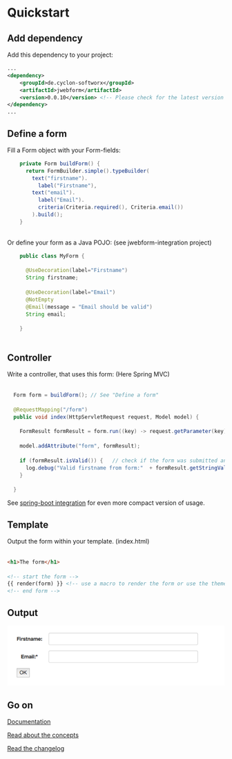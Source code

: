 # Quickstart


## Add dependency

Add this dependency to your project:

```xml
...
<dependency>
    <groupId>de.cyclon-softworx</groupId>
    <artifactId>jwebform</artifactId>
    <version>0.0.10</version> <!-- Please check for the latest version on maven central or in the changelog! -->
</dependency>
...
```

## Define a form

Fill a Form object with your Form-fields:


```Java
    private Form buildForm() {
      return FormBuilder.simple().typeBuilder(
        text("firstname").
          label("Firstname"), 
        text("email").
          label("Email").
          criteria(Criteria.required(), Criteria.email())
        ).build();
    }
    
```
Or define your form as a Java POJO: (see jwebform-integration project)

```Java
    public class MyForm {
  
      @UseDecoration(label="Firstname")
      String firstname;
      
      @UseDecoration(label="Email")
      @NotEmpty
      @Email(message = "Email should be valid")
      String email;
            
    }
    
```




## Controller

Write a controller, that uses this form: (Here Spring MVC)

```Java

  Form form = buildForm(); // See "Define a form"

  @RequestMapping("/form")
  public void index(HttpServletRequest request, Model model) {
   
    FormResult formResult = form.run((key) -> request.getParameter(key)); // pass the request-params via lambda 
    
    model.addAttribute("form", formResult); 
    
    if (formResult.isValid()) {   // check if the form was submitted and is valid
      log.debug("Valid firstname from form:"  + formResult.getStringValue("firstname"));   // if everything was okay, we can get the values from the form
    }
    
  }

```
See  [spring-boot integration](spring_boot.md) for even more compact version of usage.


## Template

Output the form within your template. (index.html)


```html

<h1>The form</h1>

<!-- start the form -->
{{ render(form) }} <!-- use a macro to render the form or use the theme project to render the html in java --> 
<!-- end form -->


```


## Output

![Form Example](form_example.png "Form example output")


## Go on

[Documentation](start.md)

[Read about the concepts](concept.md)

[Read the changelog](CHANGELOG.md)
